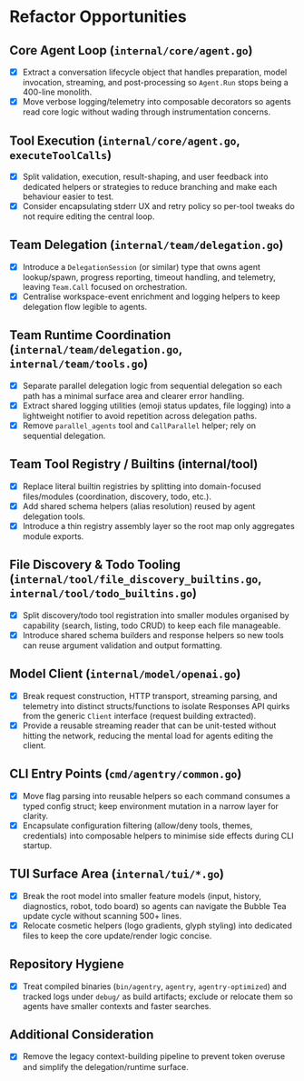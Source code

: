 # Refactor Opportunities

## Core Agent Loop (`internal/core/agent.go`)
- [x] Extract a conversation lifecycle object that handles preparation, model invocation, streaming, and post-processing so `Agent.Run` stops being a 400-line monolith.
- [x] Move verbose logging/telemetry into composable decorators so agents read core logic without wading through instrumentation concerns.

## Tool Execution (`internal/core/agent.go`, `executeToolCalls`)
- [x] Split validation, execution, result-shaping, and user feedback into dedicated helpers or strategies to reduce branching and make each behaviour easier to test.
- [x] Consider encapsulating stderr UX and retry policy so per-tool tweaks do not require editing the central loop.

## Team Delegation (`internal/team/delegation.go`)
- [x] Introduce a `DelegationSession` (or similar) type that owns agent lookup/spawn, progress reporting, timeout handling, and telemetry, leaving `Team.Call` focused on orchestration.
- [x] Centralise workspace-event enrichment and logging helpers to keep delegation flow legible to agents.

## Team Runtime Coordination (`internal/team/delegation.go`, `internal/team/tools.go`)
- [x] Separate parallel delegation logic from sequential delegation so each path has a minimal surface area and clearer error handling.
- [x] Extract shared logging utilities (emoji status updates, file logging) into a lightweight notifier to avoid repetition across delegation paths.
- [x] Remove `parallel_agents` tool and `CallParallel` helper; rely on sequential delegation.

## Team Tool Registry / Builtins (internal/tool)
- [x] Replace literal builtin registries by splitting into domain-focused files/modules (coordination, discovery, todo, etc.).
- [x] Add shared schema helpers (alias resolution) reused by agent delegation tools.
- [x] Introduce a thin registry assembly layer so the root map only aggregates module exports.

## File Discovery & Todo Tooling (`internal/tool/file_discovery_builtins.go`, `internal/tool/todo_builtins.go`)
- [x] Split discovery/todo tool registration into smaller modules organised by capability (search, listing, todo CRUD) to keep each file manageable.
- [x] Introduce shared schema builders and response helpers so new tools can reuse argument validation and output formatting.

## Model Client (`internal/model/openai.go`)
- [x] Break request construction, HTTP transport, streaming parsing, and telemetry into distinct structs/functions to isolate Responses API quirks from the generic `Client` interface (request building extracted).
- [x] Provide a reusable streaming reader that can be unit-tested without hitting the network, reducing the mental load for agents editing the client.

## CLI Entry Points (`cmd/agentry/common.go`)
- [x] Move flag parsing into reusable helpers so each command consumes a typed config struct; keep environment mutation in a narrow layer for clarity.
- [x] Encapsulate configuration filtering (allow/deny tools, themes, credentials) into composable helpers to minimise side effects during CLI startup.

## TUI Surface Area (`internal/tui/*.go`)
- [x] Break the root model into smaller feature models (input, history, diagnostics, robot, todo board) so agents can navigate the Bubble Tea update cycle without scanning 500+ lines.
- [x] Relocate cosmetic helpers (logo gradients, glyph styling) into dedicated files to keep the core update/render logic concise.

## Repository Hygiene
- [x] Treat compiled binaries (`bin/agentry`, `agentry`, `agentry-optimized`) and tracked logs under `debug/` as build artifacts; exclude or relocate them so agents have smaller contexts and faster searches.

## Additional Consideration
- [x] Remove the legacy context-building pipeline to prevent token overuse and simplify the delegation/runtime surface.
